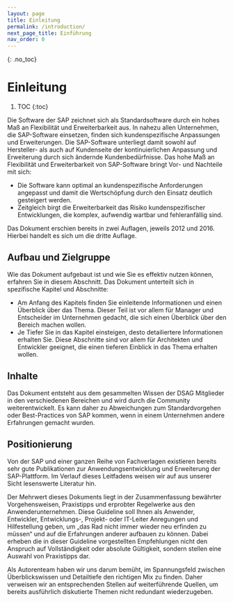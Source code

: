 ```yaml
---
layout: page
title: Einleitung
permalink: /introduction/
next_page_title: Einführung
nav_order: 0
---
```


{: .no_toc}
# Einleitung

1. TOC
{:toc}

Die Software der SAP zeichnet sich als Standardsoftware durch ein hohes Maß an Flexibilität und Erweiterbarkeit aus. In nahezu allen Unternehmen, die SAP-Software einsetzen, finden sich kundenspezifische Anpassungen und Erweiterungen. Die SAP-Software unterliegt damit sowohl auf Hersteller- als auch auf Kundenseite der kontinuierlichen Anpassung und Erweiterung durch sich ändernde Kundenbedürfnisse.
Das hohe Maß an Flexibilität und Erweiterbarkeit von SAP-Software bringt Vor- und Nachteile mit sich:
- Die Software kann optimal an kundenspezifische Anforderungen angepasst und damit die Wertschöpfung durch den Einsatz deutlich gesteigert werden. 
- Zeitgleich birgt die Erweiterbarkeit das Risiko kundenspezifischer Entwicklungen, die komplex, aufwendig wartbar und fehleranfällig sind.

Das Dokument erschien bereits in zwei Auflagen, jeweils 2012 und 2016. Hierbei handelt es sich um die dritte Auflage.

## Aufbau und Zielgruppe

Wie das Dokument aufgebaut ist und wie Sie es effektiv nutzen können, erfahren Sie in diesem Abschnitt. Das Dokument unterteilt sich in spezifische Kapitel und Abschnitte:
- Am Anfang des Kapitels finden Sie einleitende Informationen und einen Überblick über das Thema. Dieser Teil ist vor allem für Manager und Entscheider im Unternehmen gedacht, die sich einen Überblick über den Bereich machen wollen.
- Je Tiefer Sie in das Kapitel einsteigen, desto detailiertere Informationen erhalten Sie. Diese Abschnitte sind vor allem für Architekten und Entwickler geeignet, die einen tieferen Einblick in das Thema erhalten wollen.

## Inhalte
Das Dokument entsteht aus dem gesammelten Wissen der DSAG Mitglieder in den verschiedenen Bereichen und wird durch die Community weiterentwickelt. Es kann daher zu Abweichungen zum Standardvorgehen oder Best-Practices von SAP kommen, wenn in einem Unternehmen andere Erfahrungen gemacht wurden.

## Positionierung

Von der SAP und einer ganzen Reihe von Fachverlagen existieren bereits sehr gute Publikationen zur Anwendungsentwicklung und Erweiterung der SAP-Plattform. Im Verlauf dieses Leitfadens weisen wir auf aus unserer Sicht lesenswerte Literatur hin.

Der Mehrwert dieses Dokuments liegt in der Zusammenfassung bewährter Vorgehensweisen, Praxistipps und erprobter Regelwerke aus den Anwenderunternehmen. Diese Guideline soll Ihnen als Anwender, Entwickler, Entwicklungs-, Projekt- oder IT-Leiter Anregungen und Hilfestellung geben, um „das Rad nicht immer wieder neu erfinden zu müssen“ und auf die Erfahrungen anderer aufbauen zu können. Dabei erheben die in dieser Guideline vorgestellten Empfehlungen nicht den Anspruch auf Vollständigkeit oder absolute Gültigkeit, sondern stellen eine Auswahl von Praxistipps dar. 

Als Autorenteam haben wir uns darum bemüht, im Spannungsfeld zwischen Überblickswissen und Detailtiefe den richtigen Mix zu finden. Daher verweisen wir an entsprechenden Stellen auf weiterführende Quellen, um bereits ausführlich diskutierte Themen nicht redundant wiederzugeben. 

